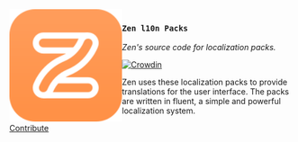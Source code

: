 <img src="assets/logo.svg" height="200" align="left"/>

### `Zen l10n Packs`
*Zen's source code for localization packs.*

[![Crowdin](https://badges.crowdin.net/zen-browser/localized.svg)](https://crowdin.com/project/zen-browser)

Zen uses these localization packs to provide translations for the user interface. The packs are written in fluent, a simple and powerful localization system. 

<a href="https://docs.zen-browser.app/contribute/translation">Contribute</a>

